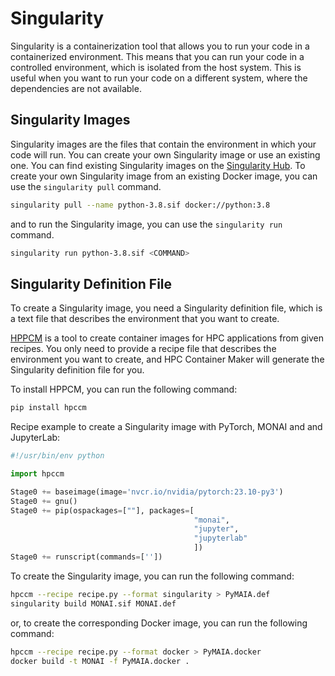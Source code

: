 # Singularity
Singularity is a containerization tool that allows you to run your code in a containerized environment. This means that you can run your code in a controlled environment, which is isolated from the host system. This is useful when you want to run your code on a different system, where the dependencies are not available.

## Singularity Images

Singularity images are the files that contain the environment in which your code will run. You can create your own Singularity image or use an existing one.
You can find existing Singularity images on the [Singularity Hub](https://singularity-hub.org/).
To create your own Singularity image from an existing Docker image, you can use the `singularity pull` command.

```bash
singularity pull --name python-3.8.sif docker://python:3.8
```
and to run the Singularity image, you can use the `singularity run` command.

```bash
singularity run python-3.8.sif <COMMAND>
```

## Singularity Definition File
 To create a Singularity image, you need a Singularity definition file, which is a text file that describes the environment that you want to create.
 
[HPPCM](https://github.com/NVIDIA/hpc-container-maker) is a tool to create container images for HPC applications from given recipes.
You only need to provide a recipe file that describes the environment you want to create, and HPC Container Maker will generate the Singularity definition file for you.

To install HPPCM, you can run the following command:

```bash
pip install hpccm
```

Recipe example to create a Singularity image with PyTorch, MONAI and and JupyterLab:

```python
#!/usr/bin/env python

import hpccm

Stage0 += baseimage(image='nvcr.io/nvidia/pytorch:23.10-py3')
Stage0 += gnu()
Stage0 += pip(ospackages=[""], packages=[
                                         "monai",
                                         "jupyter",
                                         "jupyterlab"
                                         ])
Stage0 += runscript(commands=[''])
```
To create the Singularity image, you can run the following command:

```bash
hpccm --recipe recipe.py --format singularity > PyMAIA.def
singularity build MONAI.sif MONAI.def
```
or, to create the corresponding Docker image, you can run the following command:

```bash
hpccm --recipe recipe.py --format docker > PyMAIA.docker
docker build -t MONAI -f PyMAIA.docker .
```
